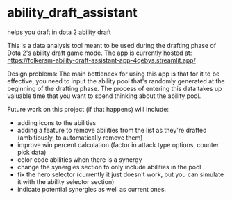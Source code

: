 # ability_draft_assistant
helps you draft in dota 2 ability draft

This is a data analysis tool meant to be used during the drafting phase of Dota 2's ability draft game mode. 
The app is currently hosted at: https://folkersm-ability-draft-assistant-app-4qebys.streamlit.app/ 

Design problems:
The main bottleneck for using this app is that for it to be effective, you need to input the ability pool that's randomly generated at the beginning of the drafting phase. 
The process of entering this data takes up valuable time that you want to spend thinking about the ability pool. 

Future work on this project (if that happens) will include:
- adding icons to the abilities
- adding a feature to remove abilities from the list as they're drafted (ambitiously, to automatically remove them)
- improve win percent calculation (factor in attack type options, counter pick data)
- color code abilities when there is a synergy
- change the synergies section to only include abilities in the pool
- fix the hero selector (currently it just doesn't work, but you can simulate it with the ability selector section)
- indicate potential synergies as well as current ones. 
